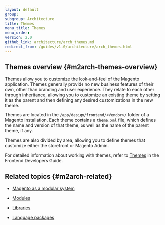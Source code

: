 ```yaml
---
layout: default
group:
subgroup: Architecture
title: Themes
menu_title: Themes
menu_order:
version: 2.0
github_link: architecture/arch_themes.md
redirect_from: /guides/v1.0/architecture/arch_themes.html
---
```


## Themes overview {#m2arch-themes-overview}

Themes allow you to customize the look-and-feel of the Magento application. Themes generally provide no new business features of their own, other than branding and user experience. They relate to each other through inheritance, allowing you to customize an existing theme by setting it as the parent and then defining any desired customizations in the new theme.

Themes are located in the `/app/design/frontend/<Vendor>/` folder of a Magento installation. Each theme contains a `theme.xml` file, which defines the name and version of that theme, as well as the name of the parent theme, if any.

Themes are also divided by area, allowing you to define themes that customize either the storefront or Magento Admin.

For detailed information about working with themes, refer to  <a href="{{page.baseurl}}frontend-dev-guide/themes/theme-general.html">Themes</a> in the Frontend Developers Guide.

## Related topics {#m2arch-related}

* <a href="{{page.baseurl}}architecture/arch_asmodsys.html">Magento as a modular system</a>

* <a href="{{page.baseurl}}architecture/modules/mod_intro.html">Modules</a>

* <a href="{{page.baseurl}}architecture/arch_libraries.html">Libraries</a>

* <a href="{{page.baseurl}}architecture/arch_translations.html">Language packages</a>
